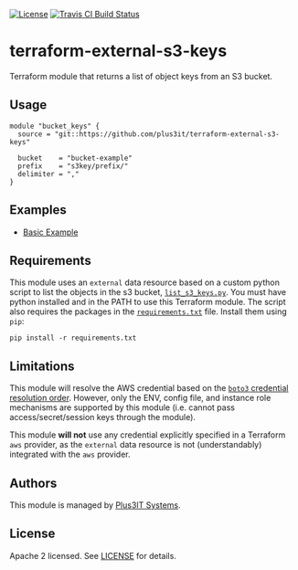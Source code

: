 [![License](https://img.shields.io/github/license/plus3it/terraform-external-s3-keys.svg)](LICENSE)
[![Travis CI Build Status](https://travis-ci.org/plus3it/terraform-external-s3-keys.svg?branch=master)](https://travis-ci.org/plus3it/terraform-external-s3-keys)

# terraform-external-s3-keys
Terraform module that returns a list of object keys from an S3 bucket.

## Usage

```
module "bucket_keys" {
  source = "git::https://github.com/plus3it/terraform-external-s3-keys"

  bucket    = "bucket-example"
  prefix    = "s3key/prefix/"
  delimiter = ","
}
```

## Examples

*   [Basic Example][example1]

[example1]: https://github.com/plus3it/terraform-external-s3-keys/tree/master/examples/example1

## Requirements

This module uses an `external` data resource based on a custom python script
to list the objects in the s3 bucket, [`list_s3_keys.py`](list_s3_keys.py). You
must have python installed and in the PATH to use this Terraform module. The
script also requires the packages in the [`requirements.txt`](requirements.txt)
file. Install them using `pip`:

```
pip install -r requirements.txt
```

## Limitations

This module will resolve the AWS credential based on the
[`boto3` credential resolution order][boto3-credential]. However, only the ENV,
config file, and instance role mechanisms are supported by this module (i.e.
cannot pass access/secret/session keys through the module).

This module **will not** use any credential explicitly specified in a Terraform
`aws` provider, as the `external` data resource is not (understandably)
integrated with the `aws` provider.

[boto3-credential]: http://boto3.readthedocs.io/en/latest/guide/configuration.html#configuring-credentials

## Authors

This module is managed by [Plus3IT Systems](https://github.com/plus3it).

## License

Apache 2 licensed. See [LICENSE](LICENSE.md) for details.
